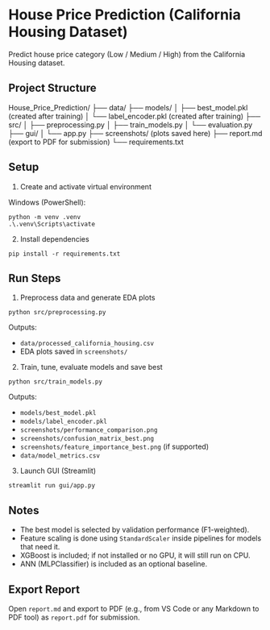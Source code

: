 # House Price Prediction (California Housing Dataset)

Predict house price category (Low / Medium / High) from the California Housing dataset.

## Project Structure

House_Price_Prediction/
├── data/
├── models/
│ ├── best_model.pkl (created after training)
│ └── label_encoder.pkl (created after training)
├── src/
│ ├── preprocessing.py
│ ├── train_models.py
│ └── evaluation.py
├── gui/
│ └── app.py
├── screenshots/ (plots saved here)
├── report.md (export to PDF for submission)
└── requirements.txt

## Setup

1. Create and activate virtual environment

Windows (PowerShell):

```
python -m venv .venv
.\.venv\Scripts\activate
```

2. Install dependencies

```
pip install -r requirements.txt
```

## Run Steps

1. Preprocess data and generate EDA plots

```
python src/preprocessing.py
```

Outputs:

- `data/processed_california_housing.csv`
- EDA plots saved in `screenshots/`

2. Train, tune, evaluate models and save best

```
python src/train_models.py
```

Outputs:

- `models/best_model.pkl`
- `models/label_encoder.pkl`
- `screenshots/performance_comparison.png`
- `screenshots/confusion_matrix_best.png`
- `screenshots/feature_importance_best.png` (if supported)
- `data/model_metrics.csv`

3. Launch GUI (Streamlit)

```
streamlit run gui/app.py
```

## Notes

- The best model is selected by validation performance (F1-weighted).
- Feature scaling is done using `StandardScaler` inside pipelines for models that need it.
- XGBoost is included; if not installed or no GPU, it will still run on CPU.
- ANN (MLPClassifier) is included as an optional baseline.

## Export Report

Open `report.md` and export to PDF (e.g., from VS Code or any Markdown to PDF tool) as `report.pdf` for submission.


